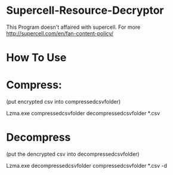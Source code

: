 # Supercell-Resource-Decryptor

This Program doesn't affaired with supercell. For more http://supercell.com/en/fan-content-policy/

# How To Use

# Compress:

(put encrypted csv into compressedcsvfolder)

Lzma.exe compressedcsvfolder decompressedcsvfolder *.csv

# Decompress

(put the dencrypted csv into decompressedcsvfolder)

Lzma.exe decompressedcsvfolder compressedcsvfolder *.csv -d

